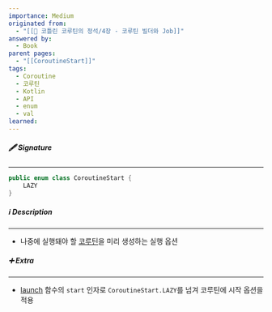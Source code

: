 ```yaml
---
importance: Medium
originated from:
  - "[[📘 코틀린 코루틴의 정석/4장 - 코루틴 빌더와 Job]]"
answered by:
  - Book
parent pages:
  - "[[CoroutineStart]]"
tags:
  - Coroutine
  - 코루틴
  - Kotlin
  - API
  - enum
  - val
learned:
---
```

##### 🖋️ Signature
---
```Kotlin
public enum class CoroutineStart {
    LAZY
}
```

##### ℹ️ Description
---
- 나중에 실행돼야 할 [코루틴](코루틴.md)을 미리 생성하는 실행 옵션

##### ➕ Extra
---
- [launch](CoroutineScope.launch.md) 함수의 `start` 인자로 `CoroutineStart.LAZY`를 넘겨 코루틴에 시작 옵션을 적용
